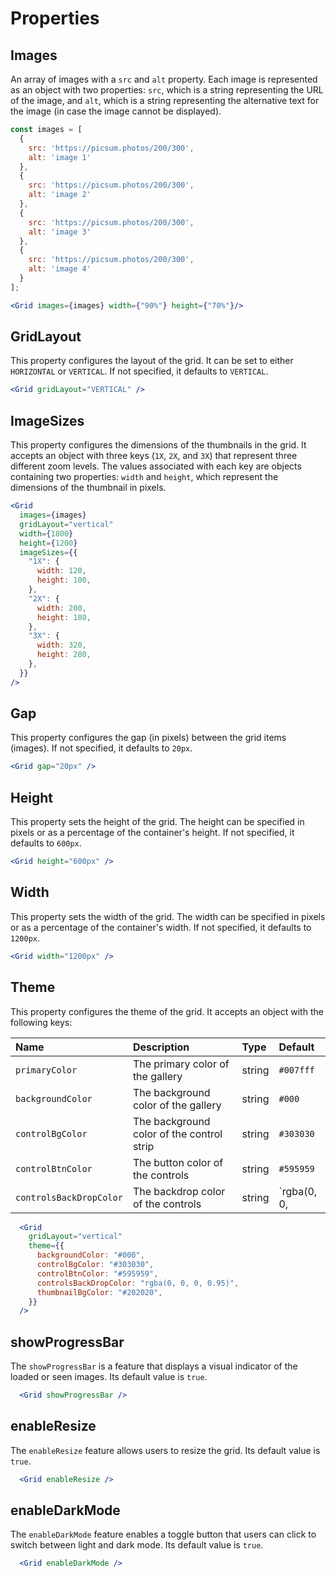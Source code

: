 # Properties

## Images

An array of images with a `src` and `alt` property. Each image is represented as an object with two properties: `src`, which is a string representing the URL of the image, and `alt`, which is a string representing the alternative text for the image (in case the image cannot be displayed). 

```jsx
const images = [
  {
    src: 'https://picsum.photos/200/300',
    alt: 'image 1'
  },
  {
    src: 'https://picsum.photos/200/300',
    alt: 'image 2'
  },
  {
    src: 'https://picsum.photos/200/300',
    alt: 'image 3'
  },
  {
    src: 'https://picsum.photos/200/300',
    alt: 'image 4'
  }
];

<Grid images={images} width={"90%"} height={"70%"}/>
```

## GridLayout

This property configures the layout of the grid. It can be set to either `HORIZONTAL` or `VERTICAL`. If not specified, it defaults to `VERTICAL`.

```jsx
<Grid gridLayout="VERTICAL" />
```

## ImageSizes

This property configures the dimensions of the thumbnails in the grid. It accepts an object with three keys (`1X`, `2X`, and `3X`) that represent three different zoom levels. The values associated with each key are objects containing two properties: `width` and `height`, which represent the dimensions of the thumbnail in pixels.

```jsx
<Grid
  images={images}
  gridLayout="vertical"
  width={1800}
  height={1200}
  imageSizes={{
    "1X": {
      width: 120,
      height: 100,
    },
    "2X": {
      width: 200,
      height: 180,
    },
    "3X": {
      width: 320,
      height: 280,
    },
  }}
/>
```

## Gap

This property configures the gap (in pixels) between the grid items (images). If not specified, it defaults to `20px`.

```jsx
<Grid gap="20px" />
```

## Height

This property sets the height of the grid. The height can be specified in pixels or as a percentage of the container's height. If not specified, it defaults to `600px`.

```jsx
<Grid height="600px" />
```
## Width

This property sets the width of the grid. The width can be specified in pixels or as a percentage of the container's width. If not specified, it defaults to `1200px`.

```jsx
<Grid width="1200px" />
```

## Theme

This property configures the theme of the grid. It accepts an object with the following keys:

| Name                    | Description                               | Type   | Default     |
| :---------------------- | :---------------------------------------- | :----- | :---------- |
| `primaryColor`          | The primary color of the gallery          | string | `#007fff`   |
| `backgroundColor`       | The background color of the gallery       | string | `#000`      |
| `controlBgColor`        | The background color of the control strip | string | `#303030`   |
| `controlBtnColor`       | The button color of the controls          | string | `#595959`   |
| `controlsBackDropColor` | The backdrop color of the controls        | string | `rgba(0, 0, |

```jsx
  <Grid
    gridLayout="vertical"
    theme={{
      backgroundColor: "#000",
      controlBgColor: "#303030",
      controlBtnColor: "#595959",
      controlsBackDropColor: "rgba(0, 0, 0, 0.95)",
      thumbnailBgColor: "#202020",
    }}
  />
```

## showProgressBar

The `showProgressBar` is a feature that displays a visual indicator of the loaded or seen images. Its default value is `true`.

```jsx
  <Grid showProgressBar />
```

## enableResize

The `enableResize` feature allows users to resize the grid. Its default value is `true`.

```jsx
  <Grid enableResize />
```

## enableDarkMode

The `enableDarkMode` feature enables a toggle button that users can click to switch between light and dark mode. Its default value is `true`.

```jsx
  <Grid enableDarkMode />
```
